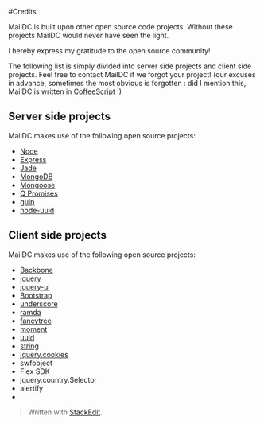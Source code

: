 #Credits

MailDC is built upon other open source code projects. Without these projects MailDC would never have seen the light. 

I hereby express my gratitude to the open source community! 

The following list is simply divided into server side projects and client side projects. Feel free to contact MailDC if we forgot your project! (our excuses in advance, sometimes the most obvious is forgotten : did I mention this, MailDC is written in [CoffeeScript](http://coffeescript.org/) !)



Server side projects
-------

MailDC makes use of the following open source projects:

 - [Node](http://nodejs.org/)
 - [Express](http://expressjs.com/)
 - [Jade](http://jade-lang.com/)
 - [MongoDB](http://www.mongodb.org/)
 - [Mongoose](http://mongoosejs.com/)
 - [Q Promises](http://documentup.com/kriskowal/q/)
 - [gulp](http://gulpjs.com/)
 - [node-uuid](https://github.com/broofa/node-uuid)




Client side projects
--------------------

 MailDC makes use of the following open source projects:

 - [Backbone](http://backbonejs.org/)
 - [jquery](http://jquery.com/)
 - [jquery-ui](http://jqueryui.com/)
 - [Bootstrap](http://getbootstrap.com/)
 - [underscore](http://underscorejs.org/)
 - [ramda](http://ramda.github.io/ramdocs/docs/)
 - [fancytree](http://wwwendt.de/tech/fancytree/demo/)
 - [moment](http://momentjs.com/)
 - [uuid](https://github.com/broofa/node-uuid)
 - [string](http://stringjs.com/)
 - [jquery.cookies](https://github.com/carhartl/jquery-cookie)
 - swfobject
 - Flex SDK
 - jquery.country.Selector
 - alertify
 - 



> Written with [StackEdit](https://stackedit.io/).